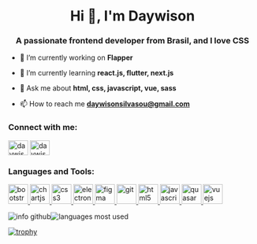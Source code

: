 <h1 align="center">Hi 👋, I'm Daywison</h1>
<h3 align="center">A passionate frontend developer from Brasil, and I love CSS</h3>

- 🔭 I’m currently working on **Flapper**

- 🌱 I’m currently learning **react.js, flutter, next.js**

- 💬 Ask me about **html, css, javascript, vue, sass**

- 📫 How to reach me **daywisonsilvasou@gmail.com**

<p align="left">
<h3 align="left">Connect with me:</h3>
<a href="https://codepen.io/daywisonsilva" target="blank"><img align="center" src="https://cdn.jsdelivr.net/npm/simple-icons@3.0.1/icons/codepen.svg" alt="daywisonsilva" height="30" width="40" /></a>
<a href="https://www.linkedin.com/in/daywison-s-ab11b6121/" target="blank"><img align="center" src="https://cdn.jsdelivr.net/npm/simple-icons@3.0.1/icons/linkedin.svg" alt="daywisonsilva" height="30" width="40" /></a>

<h3 align="left">Languages and Tools:</h3>
<p align="left"> <a href="https://getbootstrap.com" target="_blank"> <img src="https://devicons.github.io/devicon/devicon.git/icons/bootstrap/bootstrap-plain.svg" alt="bootstrap" width="40" height="40"/> </a> <a href="https://www.chartjs.org" target="_blank"> <img src="https://www.chartjs.org/media/logo-title.svg" alt="chartjs" width="40" height="40"/> </a> <a href="https://www.w3schools.com/css/" target="_blank"> <img src="https://devicons.github.io/devicon/devicon.git/icons/css3/css3-original-wordmark.svg" alt="css3" width="40" height="40"/> </a> <a href="https://www.electronjs.org" target="_blank"> <img src="https://devicons.github.io/devicon/devicon.git/icons/electron/electron-original.svg" alt="electron" width="40" height="40"/> </a> <a href="https://www.figma.com/" target="_blank"> <img src="https://www.vectorlogo.zone/logos/figma/figma-icon.svg" alt="figma" width="40" height="40"/> </a> <a href="https://git-scm.com/" target="_blank"> <img src="https://www.vectorlogo.zone/logos/git-scm/git-scm-icon.svg" alt="git" width="40" height="40"/> </a> <a href="https://www.w3.org/html/" target="_blank"> <img src="https://devicons.github.io/devicon/devicon.git/icons/html5/html5-original-wordmark.svg" alt="html5" width="40" height="40"/> </a> <a href="https://developer.mozilla.org/en-US/docs/Web/JavaScript" target="_blank"> <img src="https://devicons.github.io/devicon/devicon.git/icons/javascript/javascript-original.svg" alt="javascript" width="40" height="40"/> </a> <a href="https://quasar.dev/" target="_blank"> <img src="https://cdn.quasar.dev/logo/svg/quasar-logo.svg" alt="quasar" width="40" height="40"/> </a> <a href="https://vuejs.org/" target="_blank"> <img src="https://devicons.github.io/devicon/devicon.git/icons/vuejs/vuejs-original-wordmark.svg" alt="vuejs" width="40" height="40"/> </a> </p>

<div style="display: flex; align-items: center;">
  <img src="https://github-readme-stats.vercel.app/api?username=daywisonsilva&show_icons=true&theme=radical" alt="info github"/>
  <img src="https://github-readme-stats.vercel.app/api/top-langs/?username=daywisonsilva&layout=compact" alt="languages most used"/>
</div>

[![trophy](https://github-profile-trophy.vercel.app/?username=daywisonsilva&theme=onedark)](https://github.com/ryo-ma/github-profile-trophy)
